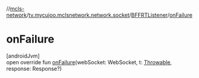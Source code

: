//[mcls-network](../../../index.md)/[tv.mycujoo.mclsnetwork.network.socket](../index.md)/[BFFRTListener](index.md)/[onFailure](on-failure.md)

# onFailure

[androidJvm]\
open override fun [onFailure](on-failure.md)(webSocket: WebSocket, t: [Throwable](https://kotlinlang.org/api/latest/jvm/stdlib/kotlin/-throwable/index.html), response: Response?)
